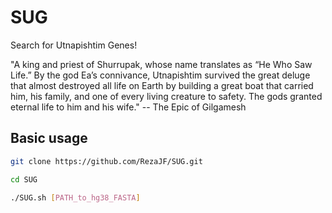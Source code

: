 # SUG
Search for Utnapishtim Genes!

"A king and priest of Shurrupak, whose name translates as “He Who Saw Life.” By the god Ea’s connivance, Utnapishtim survived the great deluge that almost destroyed all life on Earth by building a great boat that carried him, his family, and one of every living creature to safety. The gods granted eternal life to him and his wife."
-- The Epic of Gilgamesh

## Basic usage

```bash
git clone https://github.com/RezaJF/SUG.git

cd SUG

./SUG.sh [PATH_to_hg38_FASTA]
```
